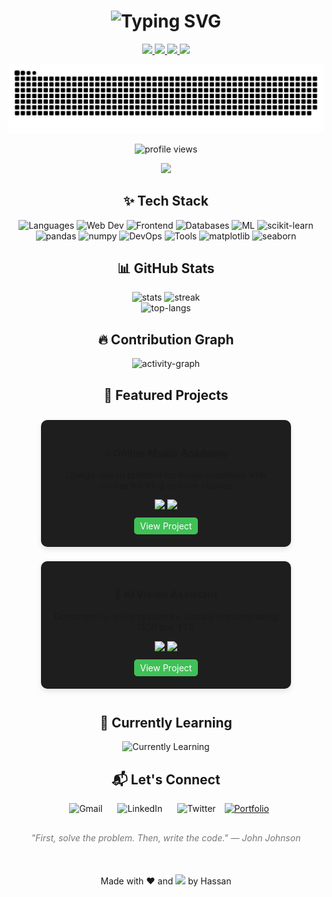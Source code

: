 <h1 align="center">
  <img src="https://readme-typing-svg.herokuapp.com?font=Fira+Code&weight=600&size=26&duration=3000&pause=1000&color=40C057&center=true&vCenter=true&width=550&lines=🚀+Hassan+Shaikh;Full+Stack+Python+Developer;Django+%7C+ML+%7C+FastAPI+Enthusiast;Crafting+Tech+for+Impact!" alt="Typing SVG">
</h1>

<p align="center">
  <a href="https://www.linkedin.com/in/hassan-shaikh-ml/" target="_blank">
    <img src="https://img.shields.io/badge/LinkedIn-0A66C2?style=for-the-badge&logo=linkedin&logoColor=white&style=flat-square"/>
  </a>
  <a href="https://github.com/hassan962" target="_blank">
    <img src="https://img.shields.io/badge/GitHub-171515?style=for-the-badge&logo=github&logoColor=white&style=flat-square"/>
  </a>
  <a href="mailto:hassanshaikh962@gmail.com" target="_blank">
    <img src="https://img.shields.io/badge/Gmail-EA4335?style=for-the-badge&logo=gmail&logoColor=white&style=flat-square"/>
  </a>
  <a href="https://your-portfolio-link.com" target="_blank">
    <img src="https://img.shields.io/badge/Portfolio-FF6F00?style=for-the-badge&logo=firefox-browser&logoColor=white&style=flat-square"/>
  </a>
</p>

<!-- Animated Divider -->
<div align="center">
  <img src="https://raw.githubusercontent.com/platane/snk/output/github-contribution-grid-snake.svg" alt="snake" />
</div>

<!-- Profile Views Counter -->
<p align="center">
  <img src="https://komarev.com/ghpvc/?username=hassan962&label=Profile+Views&color=0e75b6&style=flat-square" alt="profile views" />
</p>

<!-- Animated Trophy -->
<div align="center">
  <img src="https://github-profile-trophy.vercel.app/?username=hassan962&theme=onedark&row=1&column=6&margin-w=10&margin-h=10&no-frame=true" />
</div>

<!-- Floating Tech Stack -->
<h2 align="center">✨ Tech Stack</h2>

<div align="center">
  <!-- Programming Languages -->
  <img src="https://skillicons.dev/icons?i=python" alt="Languages" />
  
  <!-- Web Development -->
  <img src="https://skillicons.dev/icons?i=django,fastapi,flask,js,html,css" alt="Web Dev" />
  
  <!-- Frontend -->
  <img src="https://skillicons.dev/icons?i=bootstrap,tailwind,react" alt="Frontend" />
  
  <!-- Databases -->
  <img src="https://skillicons.dev/icons?i=postgres,mysql,sqlite" alt="Databases" />
  
  <!-- ML/DS Libraries -->
  <img src="https://skillicons.dev/icons?i=tensorflow,pytorch" alt="ML" />
  <img src="https://custom-icon-badges.demolab.com/badge/scikit_learn-F7931E?style=for-the-badge&logo=scikitlearn&logoColor=white" alt="scikit-learn" />
  <img src="https://custom-icon-badges.demolab.com/badge/pandas-150458?style=for-the-badge&logo=pandas&logoColor=white" alt="pandas" />
  <img src="https://custom-icon-badges.demolab.com/badge/numpy-013243?style=for-the-badge&logo=numpy&logoColor=white" alt="numpy" />
  
  <!-- DevOps -->
  <img src="https://skillicons.dev/icons?i=aws" alt="DevOps" />
  
  <!-- Tools -->
  <img src="https://skillicons.dev/icons?i=git,github,vscode,pycharm,linux" alt="Tools" />
  
  <!-- Visualization -->
  <img src="https://custom-icon-badges.demolab.com/badge/matplotlib-11557C?style=for-the-badge&logo=matplotlib&logoColor=white" alt="matplotlib" />
  <img src="https://custom-icon-badges.demolab.com/badge/seaborn-5A8F29?style=for-the-badge&logo=seaborn&logoColor=white" alt="seaborn" />
</div>

<!-- Animated Stats -->
<h2 align="center">📊 GitHub Stats</h2>

<div align="center">
  <img height="160px" src="https://github-readme-stats.vercel.app/api?username=hassan962&show_icons=true&theme=github_dark&count_private=true&hide_border=true&include_all_commits=true" alt="stats" />
  <img height="160px" src="https://github-readme-streak-stats.herokuapp.com?user=hassan962&theme=github-dark&hide_border=true&date_format=M%20j%5B%2C%20Y%5D" alt="streak" />
</div>

<div align="center">
  <img width="340px" src="https://github-readme-stats.vercel.app/api/top-langs/?username=hassan962&layout=compact&theme=github_dark&hide_border=true&langs_count=6&hide=jupyter%20notebook" alt="top-langs" />
</div>

<!-- Activity Graph -->
<h2 align="center">🔥 Contribution Graph</h2>
<div align="center">
  <img src="https://github-readme-activity-graph.vercel.app/graph?username=hassan962&theme=github-dark&hide_border=true&area=true" alt="activity-graph" />
</div>

<!-- Projects with Cards -->
<h2 align="center">🚀 Featured Projects</h2>

<div align="center">
  
  <!-- Project 1 -->
  <div style="display: inline-block; margin: 10px; max-width: 400px; border-radius: 10px; overflow: hidden; box-shadow: 0 4px 8px rgba(0,0,0,0.1); transition: transform 0.3s;">
    <div style="background: #1e1e1e; padding: 20px;">
      <h3>🎶 Online Music Academy</h3>
      <p>Django-based platform for music education with course tracking and live classes</p>
      <div>
        <img src="https://img.shields.io/badge/Django-092E20?style=flat&logo=django&logoColor=white">
        <img src="https://img.shields.io/badge/Bootstrap-7952B3?style=flat&logo=bootstrap&logoColor=white">
      </div>
      <a href="#" style="display: inline-block; margin-top: 10px; padding: 5px 10px; background: #40C057; color: white; border-radius: 5px; text-decoration: none;">View Project</a>
    </div>
  </div>

  <!-- Project 2 -->
  <div style="display: inline-block; margin: 10px; max-width: 400px; border-radius: 10px; overflow: hidden; box-shadow: 0 4px 8px rgba(0,0,0,0.1); transition: transform 0.3s;">
    <div style="background: #1e1e1e; padding: 20px;">
      <h3>🧠 AI Vision Assistant</h3>
      <p>Document-to-voice system for visually impaired using OCR and TTS</p>
      <div>
        <img src="https://img.shields.io/badge/Python-3776AB?style=flat&logo=python&logoColor=white">
        <img src="https://img.shields.io/badge/OpenCV-5C3EE8?style=flat&logo=opencv&logoColor=white">
      </div>
      <a href="#" style="display: inline-block; margin-top: 10px; padding: 5px 10px; background: #40C057; color: white; border-radius: 5px; text-decoration: none;">View Project</a>
    </div>
  </div>
</div>

<!-- Learning Section with Animation -->
<h2 align="center">🌱 Currently Learning</h2>

<div align="center">
  <img src="https://readme-typing-svg.herokuapp.com?font=Fira+Code&pause=1000&color=40C057&center=true&width=435&lines=Data-Science+React+Generative-AI" alt="Currently Learning">
</div>

<!-- Contact Section -->
<h2 align="center">📬 Let's Connect</h2>

<div align="center">
  <a href="mailto:hassanshaikh962@gmail.com" style="text-decoration: none; margin: 0 10px;">
    <img src="https://img.icons8.com/color/48/000000/gmail-new.png" width="40" height="40" alt="Gmail">
  </a>
  <a href="https://www.linkedin.com/in/hassan-shaikh-ml/" style="text-decoration: none; margin: 0 10px;">
    <img src="https://img.icons8.com/color/48/000000/linkedin.png" width="40" height="40" alt="LinkedIn">
  </a>
  <a href="https://twitter.com/your-twitter" style="text-decoration: none; margin: 0 10px;">
    <img src="https://img.icons8.com/color/48/000000/twitter--v1.png" width="40" height="40" alt="Twitter">
  </a>
 <a href="https://your-portfolio-link.com" target="_blank">
  <img src="https://cdn.jsdelivr.net/gh/devicons/devicon/icons/chrome/chrome-original.svg" width="40" height="40" alt="Portfolio"/>
</a>
</div>

<!-- Quote -->
<div align="center" style="margin-top: 30px; font-style: italic; color: #777;">
  <p>"First, solve the problem. Then, write the code." — John Johnson</p>
</div>

<!-- Footer -->
<div align="center" style="margin-top: 50px;">
  <p>Made with ❤️ and <img src="https://img.icons8.com/color/20/000000/python--v1.png"/> by Hassan</p>

